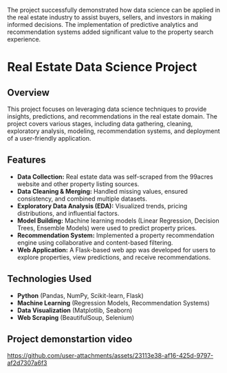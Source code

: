 The project successfully demonstrated how data science can be applied in the real estate industry to assist buyers, sellers, and investors in making informed decisions. The implementation of predictive analytics and recommendation systems added significant value to the property search experience.

# Real Estate Data Science Project

## Overview
This project focuses on leveraging data science techniques to provide insights, predictions, and recommendations in the real estate domain. The project covers various stages, including data gathering, cleaning, exploratory analysis, modeling, recommendation systems, and deployment of a user-friendly application.

## Features
- **Data Collection:** Real estate data was self-scraped from the 99acres website and other property listing sources.
- **Data Cleaning & Merging:** Handled missing values, ensured consistency, and combined multiple datasets.
- **Exploratory Data Analysis (EDA):** Visualized trends, pricing distributions, and influential factors.
- **Model Building:** Machine learning models (Linear Regression, Decision Trees, Ensemble Models) were used to predict property prices.
- **Recommendation System:** Implemented a property recommendation engine using collaborative and content-based filtering.
- **Web Application:** A Flask-based web app was developed for users to explore properties, view predictions, and receive recommendations.

## Technologies Used
- **Python** (Pandas, NumPy, Scikit-learn, Flask)
- **Machine Learning** (Regression Models, Recommendation Systems)
- **Data Visualization** (Matplotlib, Seaborn)
- **Web Scraping** (BeautifulSoup, Selenium)

## Project demonstartion video

https://github.com/user-attachments/assets/23113e38-af16-425d-9797-af2d7307a6f3




